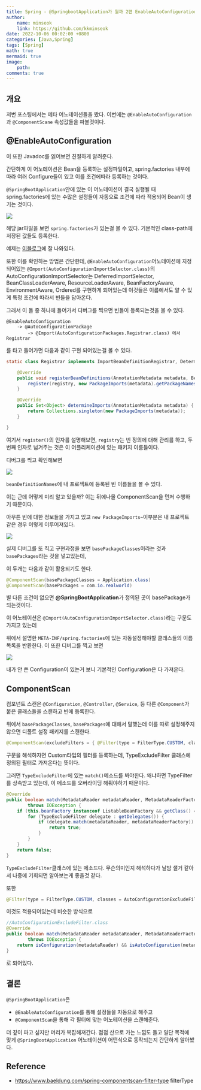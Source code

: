 ```yaml
---
title: Spring - @SpringbootApplication가 뭘까 2편 EnableAutoConfiguration
author: 
    name: minseok
    link: https://github.com/kkminseok
date: 2022-10-06 00:02:00 +0800
categories: [Java,Spring]
tags: [Spring]
math: true
mermaid: true
image: 
    path: 
comments: true
---
```


## **개요**

저번 포스팅에서는 메타 어노테이션들을 봤다. 이번에는 `@EnableAutoConfiguration`과 `@ComponentScane` 속성값들을 파볼것이다.

## **@EnableAutoConfiguration**

이 또한 Javadoc를 읽어보면 친절하게 알려준다.

간단하게 이 어노테이션은 Bean을 등록하는 설정파일이고, spring.factories 내부에 따라 여러 Configure들이 있고 이를 조건에따라 등록하는 것이다.

`@SpringBootApplication`안에 있는 이 어노테이션이 결국 실행될 때 spring.factories에 있는 수많은 설정들이 자동으로 조건에 따라 적용되어 Bean이 생기는 것이다.

![](/assets/img/realworld/springbootapplication/auto.png)

해당 jar파일을 보면 `spring.factories`가 있는걸 볼 수 있다. 기본적인 class-path에 저장된 값들도 등록한다.

예제는 [이블로그](https://velog.io/@max9106/Spring-Boot-EnableAutoConfiguration)에 잘 나와있다.

또한 이를 확인하는 방법은 간단한데, `@EnableAutoConfiguration`어노테이션에 지정되어있는 `@Import(AutoConfigurationImportSelector.class)`의 AutoConfigurationImportSelector는 
DeferredImportSelector, BeanClassLoaderAware, ResourceLoaderAware, BeanFactoryAware, EnvironmentAware, Ordered를 구현하게 되어있는데 이것들은 이름에서도 알 수 있게 특정 조건에 따라서 빈들을 담아온다.

그래서 이 들 중 하나에 들어가서 디버그를 찍으면 빈들이 등록되는것을 볼 수 있다.

```text
@EnableAutoConfiguration
    -> @AutoConfigurationPackage
        -> @Import(AutoConfigurationPackages.Registrar.class) 에서 Registrar
```

를 타고 들어가면 다음과 같이 구현 되어있는걸 볼 수 있다.

```java
static class Registrar implements ImportBeanDefinitionRegistrar, DeterminableImports {

    @Override
    public void registerBeanDefinitions(AnnotationMetadata metadata, BeanDefinitionRegistry registry) {
        register(registry, new PackageImports(metadata).getPackageNames().toArray(new String[0]));
    }

    @Override
    public Set<Object> determineImports(AnnotationMetadata metadata) {
        return Collections.singleton(new PackageImports(metadata));
    }

}
```

여기서 `register()`의 인자를 설명해보면, `registry`는 빈 정의에 대해 관리를 하고, 두번째 인자로 넘겨주는 것은 이 어플리케이션에 있는 패키지 이름들이다.

디버그를 찍고 확인해보면

![](/assets/img/realworld/springbootapplication/registy.png)

`beanDefinitionNames`에 내 프로젝트에 등록된 빈 이름들을 볼 수 있다.

이는 근데 어떻게 미리 알고 있을까? 이는 뒤에나올 ComponentScan을 먼저 수행하기 때문이다.

아무튼 빈에 대한 정보들을 가지고 있고 `new PackageImports~`이부분은 내 프로젝트 같은 경우 이렇게 이루어져있다.

![](/assets/img/realworld/springbootapplication/packagenames.png)

실제 디버그를 또 직고 구현과정을 보면 `basePackageClasses`이라는 것과 `basePackages`라는 것을 넣고있는데,

이 두개는 다음과 같이 활용되기도 한다.

```java
@ComponentScan(basePackageClasses = Application.class)
@ComponentScan(basePackages = com.io.realworld)
```

별 다른 조건이 없으면 **@SpringBootApplication**가 정의된 곳이 basePackage가 되는것이다.

이 어노테이션은 `@Import(AutoConfigurationImportSelector.class)`라는 구문도 가지고 있는데

위에서 설명한 `META-INF/spring.factories`에 있는 자동설정해야할 클래스들의 이름 목록을 반환한다. 이 또한 디버그를 찍고 보면

![](/assets/img/realworld/springbootapplication/factories.png)

내가 안 쓴 Configuration이 있는거 보니 기본적인 Configuration은 다 가져온다.

## **ComponentScan**

컴포넌트 스캔은 `@Configuration`, `@Controller`, `@Service`, 등 다른 `@Component`가 붙은 클래스들을 스캔하고 빈에 등록한다.

위에서 `basePackageClasses`, `basePackages`에 대해서 말했는데 이를 따로 설정해주지 않으면 디폴트 설정 패키지를 스캔한다.

```java
@ComponentScan(excludeFilters = { @Filter(type = FilterType.CUSTOM, classes = TypeExcludeFilter.class)
```

구문을 해석하자면 Custom타입의 필터를 등록하는데, TypeExcludeFilter 클래스에 정의된 필터로 가져온다는 뜻이다.

그러면 `TypeExcludeFilter`에 있는 `match()`메소드를 봐야한다. 왜냐하면 TypeFilter를 상속받고 있는데, 이 메소드를 오버라이딩 해줘야하기 때문이다.

```java
@Override
public boolean match(MetadataReader metadataReader, MetadataReaderFactory metadataReaderFactory)
        throws IOException {
    if (this.beanFactory instanceof ListableBeanFactory && getClass() == TypeExcludeFilter.class) {
        for (TypeExcludeFilter delegate : getDelegates()) {
            if (delegate.match(metadataReader, metadataReaderFactory)) {
                return true;
            }
        }
    }
    return false;
}
```

`TypeExcludeFilter`클래스에 있는 메소드다. 무슨의미인지 해석하다가 날밤 샐거 같아서 나중에 기회되면 알아보는게 좋을것 같다.

또한 

```java
@Filter(type = FilterType.CUSTOM, classes = AutoConfigurationExcludeFilter.class) })
```

이것도 적용되어있는데 비슷한 방식으로 

```java
//AutoConfigurationExcludeFilter.class
@Override
public boolean match(MetadataReader metadataReader, MetadataReaderFactory metadataReaderFactory)
        throws IOException {
    return isConfiguration(metadataReader) && isAutoConfiguration(metadataReader);
}
```

로 되어있다.

## **결론**

`@SpringBootApplication`은 

- `@EnableAutoConfiguration`를 통해 설정들을 자동으로 해주고
- `@ComponentScan`을 통해 각 필터에 맞는 어노테이션을 스캔해준다.

더 깊이 파고 싶지만 머리가 복잡해져간다. 점점 산으로 가는 느낌도 들고 일단 목적에 맞게 `@SpringBootApplication` 어노테이션이 어떤식으로 동작되는지 간단하게 알아봤다.


## **Reference**

- <https://www.baeldung.com/spring-componentscan-filter-type> filterType
